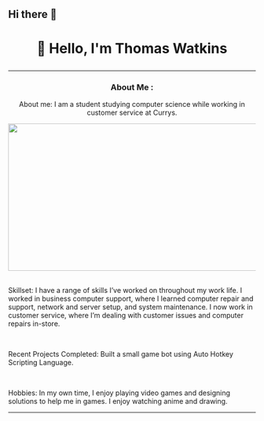 ## Hi there 👋

<div id="header" align="center">
 <h1>

  👋 Hello, I'm Thomas Watkins

 </h1>

---

### About Me :

About me: I am a student studying computer science while working in customer service at Currys.

</div>

<div align="center">

 <img src="https://media1.giphy.com/media/v1.Y2lkPTc5MGI3NjExMmYxZnhsa2c5eWY0Yjh5eGtudGg3ZDY5YW14NjE5anFpaHJ1YTVkayZlcD12MV9pbnRlcm5hbF9naWZfYnlfaWQmY3Q9Zw/gi84IkFRzwube/giphy.webp.gif" width="600" height="300"/>

</div>

<br>

Skillset: I have a range of skills I’ve worked on throughout my work life. I worked in business computer support, where I learned computer repair and support, network and server setup, and system maintenance.
I now work in customer service, where I’m dealing with customer issues and computer repairs in-store.

<br>

Recent Projects Completed: Built a small game bot using Auto Hotkey Scripting Language.

<br>

Hobbies: In my own time, I enjoy playing video games and designing solutions to help me in games. I enjoy watching anime and drawing.


---
